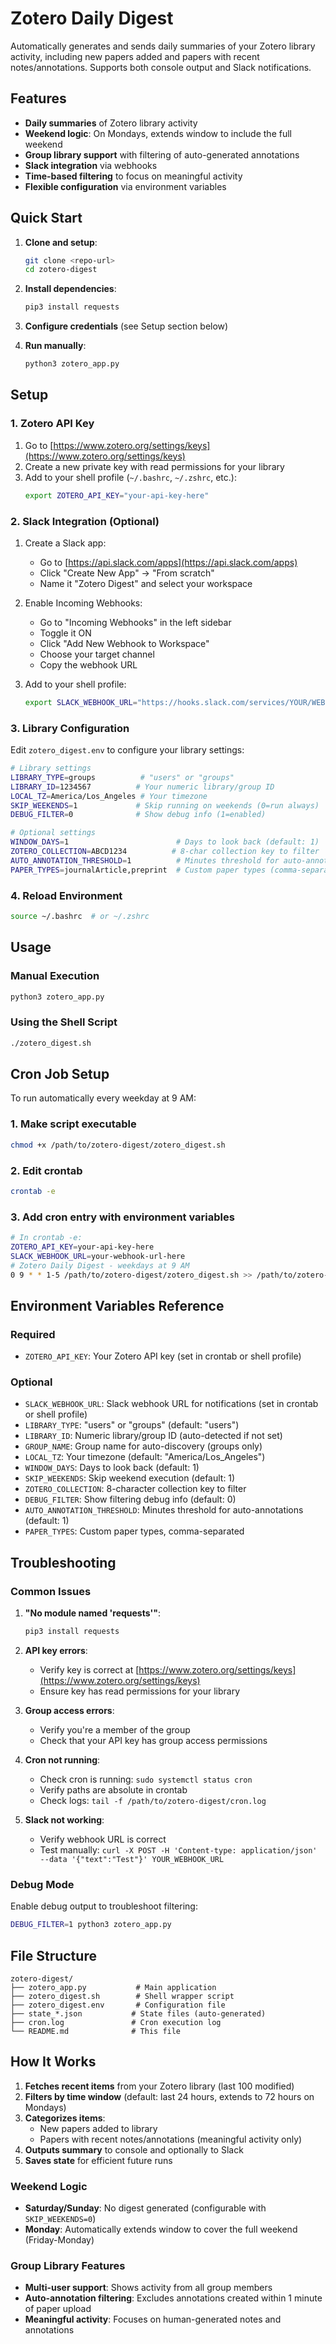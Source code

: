 # Zotero Daily Digest

Automatically generates and sends daily summaries of your Zotero library activity, including new papers added and papers with recent notes/annotations. Supports both console output and Slack notifications.

## Features

- **Daily summaries** of Zotero library activity
- **Weekend logic**: On Mondays, extends window to include the full weekend
- **Group library support** with filtering of auto-generated annotations
- **Slack integration** via webhooks
- **Time-based filtering** to focus on meaningful activity
- **Flexible configuration** via environment variables

## Quick Start

1. **Clone and setup**:
   ```bash
   git clone <repo-url>
   cd zotero-digest
   ```

2. **Install dependencies**:
   ```bash
   pip3 install requests
   ```

3. **Configure credentials** (see Setup section below)

4. **Run manually**:
   ```bash
   python3 zotero_app.py
   ```

## Setup

### 1. Zotero API Key

1. Go to [https://www.zotero.org/settings/keys](https://www.zotero.org/settings/keys)
2. Create a new private key with read permissions for your library
3. Add to your shell profile (`~/.bashrc`, `~/.zshrc`, etc.):
   ```bash
   export ZOTERO_API_KEY="your-api-key-here"
   ```

### 2. Slack Integration (Optional)

1. Create a Slack app:
   - Go to [https://api.slack.com/apps](https://api.slack.com/apps)
   - Click "Create New App" → "From scratch"
   - Name it "Zotero Digest" and select your workspace

2. Enable Incoming Webhooks:
   - Go to "Incoming Webhooks" in the left sidebar
   - Toggle it ON
   - Click "Add New Webhook to Workspace"
   - Choose your target channel
   - Copy the webhook URL

3. Add to your shell profile:
   ```bash
   export SLACK_WEBHOOK_URL="https://hooks.slack.com/services/YOUR/WEBHOOK/URL"
   ```

### 3. Library Configuration

Edit `zotero_digest.env` to configure your library settings:

```bash
# Library settings
LIBRARY_TYPE=groups          # "users" or "groups"
LIBRARY_ID=1234567          # Your numeric library/group ID
LOCAL_TZ=America/Los_Angeles # Your timezone
SKIP_WEEKENDS=1             # Skip running on weekends (0=run always)
DEBUG_FILTER=0              # Show debug info (1=enabled)

# Optional settings
WINDOW_DAYS=1                        # Days to look back (default: 1)
ZOTERO_COLLECTION=ABCD1234          # 8-char collection key to filter
AUTO_ANNOTATION_THRESHOLD=1          # Minutes threshold for auto-annotations
PAPER_TYPES=journalArticle,preprint  # Custom paper types (comma-separated)
```

### 4. Reload Environment

```bash
source ~/.bashrc  # or ~/.zshrc
```

## Usage

### Manual Execution
```bash
python3 zotero_app.py
```

### Using the Shell Script
```bash
./zotero_digest.sh
```

## Cron Job Setup

To run automatically every weekday at 9 AM:

### 1. Make script executable
```bash
chmod +x /path/to/zotero-digest/zotero_digest.sh
```

### 2. Edit crontab
```bash
crontab -e
```

### 3. Add cron entry with environment variables
```bash
# In crontab -e:
ZOTERO_API_KEY=your-api-key-here
SLACK_WEBHOOK_URL=your-webhook-url-here
# Zotero Daily Digest - weekdays at 9 AM
0 9 * * 1-5 /path/to/zotero-digest/zotero_digest.sh >> /path/to/zotero-digest/cron.log 2>&1
```

## Environment Variables Reference

### Required
- `ZOTERO_API_KEY`: Your Zotero API key (set in crontab or shell profile)

### Optional
- `SLACK_WEBHOOK_URL`: Slack webhook URL for notifications (set in crontab or shell profile)
- `LIBRARY_TYPE`: "users" or "groups" (default: "users")
- `LIBRARY_ID`: Numeric library/group ID (auto-detected if not set)
- `GROUP_NAME`: Group name for auto-discovery (groups only)
- `LOCAL_TZ`: Your timezone (default: "America/Los_Angeles")
- `WINDOW_DAYS`: Days to look back (default: 1)
- `SKIP_WEEKENDS`: Skip weekend execution (default: 1)
- `ZOTERO_COLLECTION`: 8-character collection key to filter
- `DEBUG_FILTER`: Show filtering debug info (default: 0)
- `AUTO_ANNOTATION_THRESHOLD`: Minutes threshold for auto-annotations (default: 1)
- `PAPER_TYPES`: Custom paper types, comma-separated

## Troubleshooting

### Common Issues

1. **"No module named 'requests'"**:
   ```bash
   pip3 install requests
   ```

2. **API key errors**:
   - Verify key is correct at [https://www.zotero.org/settings/keys](https://www.zotero.org/settings/keys)
   - Ensure key has read permissions for your library

3. **Group access errors**:
   - Verify you're a member of the group
   - Check that your API key has group access permissions

4. **Cron not running**:
   - Check cron is running: `sudo systemctl status cron`
   - Verify paths are absolute in crontab
   - Check logs: `tail -f /path/to/zotero-digest/cron.log`

5. **Slack not working**:
   - Verify webhook URL is correct
   - Test manually: `curl -X POST -H 'Content-type: application/json' --data '{"text":"Test"}' YOUR_WEBHOOK_URL`

### Debug Mode
Enable debug output to troubleshoot filtering:
```bash
DEBUG_FILTER=1 python3 zotero_app.py
```

## File Structure

```
zotero-digest/
├── zotero_app.py           # Main application
├── zotero_digest.sh        # Shell wrapper script
├── zotero_digest.env       # Configuration file
├── state_*.json           # State files (auto-generated)
├── cron.log               # Cron execution log
└── README.md              # This file
```

## How It Works

1. **Fetches recent items** from your Zotero library (last 100 modified)
2. **Filters by time window** (default: last 24 hours, extends to 72 hours on Mondays)
3. **Categorizes items**:
   - New papers added to library
   - Papers with recent notes/annotations (meaningful activity only)
4. **Outputs summary** to console and optionally to Slack
5. **Saves state** for efficient future runs

### Weekend Logic
- **Saturday/Sunday**: No digest generated (configurable with `SKIP_WEEKENDS=0`)
- **Monday**: Automatically extends window to cover the full weekend (Friday-Monday)

### Group Library Features
- **Multi-user support**: Shows activity from all group members
- **Auto-annotation filtering**: Excludes annotations created within 1 minute of paper upload
- **Meaningful activity**: Focuses on human-generated notes and annotations